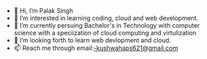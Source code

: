 - 👋 Hi, I’m Palak Singh
- 👀 I’m interested in learning coding, cloud and web development.
- 🌱 I’m currently persuing Bachelor's in Technology with computer science with a speciization of cloud computing and virtulization
- 💞️ I’m looking forth to learn web devlopment and cloud.
- 📫 Reach me through email:-kushwahaps621@gmail.com

<!---
palakSingh621/palakSingh621 is a ✨ special ✨ repository because its `README.md` (this file) appears on your GitHub profile.
You can click the Preview link to take a look at your changes.
--->
